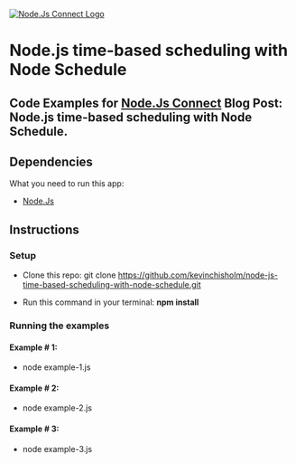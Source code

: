 [![Node.Js Connect Logo](http://www.nodejsconnect.com//sites/default/themes/drupalconnect/images/layout/logo-lo.png)](http://www.nodejsconnect.com/blog/articles)

# Node.js time-based scheduling with Node Schedule

## Code Examples for [Node.Js Connect](http://www.nodejsconnect.com/blog/articles) Blog Post: Node.js time-based scheduling with Node Schedule.

## Dependencies

What you need to run this app:

* [Node.Js](https://nodejs.org)

## Instructions

### Setup

* Clone this repo: git clone https://github.com/kevinchisholm/node-js-time-based-scheduling-with-node-schedule.git

* Run this command in your terminal: **npm install**

### Running the examples

#### Example # 1:

* node example-1.js

#### Example # 2:

* node example-2.js

#### Example # 3:

* node example-3.js
